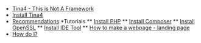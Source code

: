 <!--
// Tina4 : This Is Not Another Framework
// Created with : PHPStorm
// User : andrevanzuydam
// Copyright (C)
// Contact : andrevanzuydam@gmail.com
-->

* [Tina4 - This is Not A Framework](/ "Tina4 - This is Not A Framework")
* [Install Tina4](/installation/install-tina4.md "Install Tina4") 
* [Recommendations](/recommendations/ "Recommendations")
*Tutorials 
** [Install PHP](/installation/install-php.md "Prerequisites - Install PHP")
** [Install Composer](/installation/install-composer.md "Prerequisites - Install Composer")
** [Install OpenSSL](/installation/install-openssl.md "Prerequisites - Install OpenSSL")
** [Install IDE Tool](/installation/install-ide.md "Prerequisites - Install IDE Tool")
** [How to make a webpage - landing page ](/tutorials/website.md "Prerequisites - Install IDE Tool")
* [How do I?](/tutorials/howdoi.md)
  